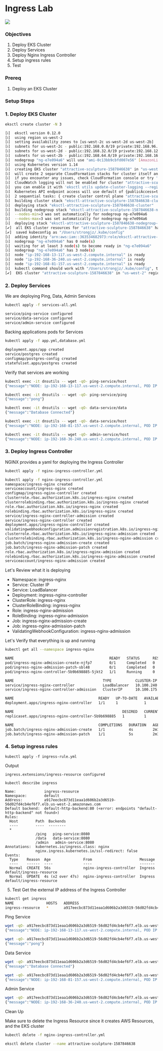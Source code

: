 # Ingress Lab

![](./ACG_AD_NET_K8_AWS_CH04_L06.jpg)

### Objectives
1. Deploy EKS Cluster
2. Deploy Services 
3. Deploy Nginx Ingress Controller
4. Setup ingress rules 
5. Test

### Prereq
1. Deploy an EKS Cluster 

### Setup Steps

### 1. Deploy EKS Cluster 

```bash
eksctl create cluster -N 3
```
```bash
[ℹ]  eksctl version 0.12.0
[ℹ]  using region us-west-2
[ℹ]  setting availability zones to [us-west-2c us-west-2d us-west-2b]
[ℹ]  subnets for us-west-2c - public:192.168.0.0/19 private:192.168.96.0/19
[ℹ]  subnets for us-west-2d - public:192.168.32.0/19 private:192.168.128.0/19
[ℹ]  subnets for us-west-2b - public:192.168.64.0/19 private:192.168.160.0/19
[ℹ]  nodegroup "ng-e7e094a6" will use "ami-0c13bb9cbfd007e56" [AmazonLinux2/1.14]
[ℹ]  using Kubernetes version 1.14
[ℹ]  creating EKS cluster "attractive-sculpture-1587846638" in "us-west-2" region with un-managed nodes
[ℹ]  will create 2 separate CloudFormation stacks for cluster itself and the initial nodegroup
[ℹ]  if you encounter any issues, check CloudFormation console or try 'eksctl utils describe-stacks --region=us-west-2 --cluster=attractive-sculpture-1587846638'
[ℹ]  CloudWatch logging will not be enabled for cluster "attractive-sculpture-1587846638" in "us-west-2"
[ℹ]  you can enable it with 'eksctl utils update-cluster-logging --region=us-west-2 --cluster=attractive-sculpture-1587846638'
[ℹ]  Kubernetes API endpoint access will use default of {publicAccess=true, privateAccess=false} for cluster "attractive-sculpture-1587846638" in "us-west-2"
[ℹ]  2 sequential tasks: { create cluster control plane "attractive-sculpture-1587846638", create nodegroup "ng-e7e094a6" }
[ℹ]  building cluster stack "eksctl-attractive-sculpture-1587846638-cluster"
[ℹ]  deploying stack "eksctl-attractive-sculpture-1587846638-cluster"
[ℹ]  building nodegroup stack "eksctl-attractive-sculpture-1587846638-nodegroup-ng-e7e094a6"
[ℹ]  --nodes-min=3 was set automatically for nodegroup ng-e7e094a6
[ℹ]  --nodes-max=3 was set automatically for nodegroup ng-e7e094a6
[ℹ]  deploying stack "eksctl-attractive-sculpture-1587846638-nodegroup-ng-e7e094a6"
[✔]  all EKS cluster resources for "attractive-sculpture-1587846638" have been created
[✔]  saved kubeconfig as "/Users/strongjz/.kube/config"
[ℹ]  adding identity "arn:aws:iam::363534682973:role/eksctl-attractive-sculpture-15878-NodeInstanceRole-8VILH6IFQH5S" to auth ConfigMap
[ℹ]  nodegroup "ng-e7e094a6" has 0 node(s)
[ℹ]  waiting for at least 3 node(s) to become ready in "ng-e7e094a6"
[ℹ]  nodegroup "ng-e7e094a6" has 3 node(s)
[ℹ]  node "ip-192-168-13-117.us-west-2.compute.internal" is ready
[ℹ]  node "ip-192-168-36-240.us-west-2.compute.internal" is ready
[ℹ]  node "ip-192-168-81-157.us-west-2.compute.internal" is ready
[ℹ]  kubectl command should work with "/Users/strongjz/.kube/config", try 'kubectl get nodes'
[✔]  EKS cluster "attractive-sculpture-1587846638" in "us-west-2" region is ready
```

### 2. Deploy Services

We are deploying Ping, Data, Admin Services

```bash
kubectl apply -f services-all.yml
```
```bash
service/ping-service configured
service/data-service configured
service/admin-service configured
```

Backing applications pods for Services

```bash
kubectl apply -f app.yml,database.yml
```
```bash
deployment.apps/app created
service/postgres created
configmap/postgres-config created
statefulset.apps/postgres created
```

Verify that services are working 

```bash 
kubectl exec -it dnsutils -- wget -qO- ping-service/host
{"message":"NODE: ip-192-168-13-117.us-west-2.compute.internal, POD IP:192.168.30.127"}

kubectl exec -it dnsutils -- wget -qO- ping-service/ping
{"message":"pong"}

kubectl exec -it dnsutils -- wget -qO- data-service/data
{"message":"Database Connected"}

kubectl exec -it dnsutils -- wget -qO- data-service/host
{"message":"NODE: ip-192-168-81-157.us-west-2.compute.internal, POD IP:192.168.83.48"}

kubectl exec -it dnsutils -- wget -qO- admin-service/host
{"message":"NODE: ip-192-168-36-240.us-west-2.compute.internal, POD IP:192.168.42.253"}
```


### 3. Deploy Ingress Controller

NGINX provides a yaml for deploying the Ingress Controller

```bash
kubectl apply -f nginx-ingress-controller.yml
```
```bash
kubectl apply -f nginx-ingress-controller.yml
namespace/ingress-nginx created
serviceaccount/ingress-nginx created
configmap/ingress-nginx-controller created
clusterrole.rbac.authorization.k8s.io/ingress-nginx created
clusterrolebinding.rbac.authorization.k8s.io/ingress-nginx created
role.rbac.authorization.k8s.io/ingress-nginx created
rolebinding.rbac.authorization.k8s.io/ingress-nginx created
service/ingress-nginx-controller-admission created
service/ingress-nginx-controller created
deployment.apps/ingress-nginx-controller created
validatingwebhookconfiguration.admissionregistration.k8s.io/ingress-nginx-admission created
clusterrole.rbac.authorization.k8s.io/ingress-nginx-admission created
clusterrolebinding.rbac.authorization.k8s.io/ingress-nginx-admission created
job.batch/ingress-nginx-admission-create created
job.batch/ingress-nginx-admission-patch created
role.rbac.authorization.k8s.io/ingress-nginx-admission created
rolebinding.rbac.authorization.k8s.io/ingress-nginx-admission created
serviceaccount/ingress-nginx-admission created
```

Let's Review what it is deploying 

- Namespace: ingress-nginx
- Service: Cluster IP
- Service: LoadBalancer
- Deployment: ingress-nginx-controller
- ClusterRole: ingress-nginx
- ClusterRoleBinding: ingress-nginx
- Role: ingress-nginx-admission
- RoleBinding: ingress-nginx-admission
- Job: ingress-nginx-admission-create
- Job: ingress-nginx-admission-patch
- ValidatingWebhookConfiguration: ingress-nginx-admission 

Let's Verify that everything is up and running 

```bash
kubectl get all --namespace ingress-nginx
```

```bash
NAME                                            READY   STATUS      RESTARTS   AGE
pod/ingress-nginx-admission-create-njfp7        0/1     Completed   0          110s
pod/ingress-nginx-admission-patch-sbl48         0/1     Completed   0          110s
pod/ingress-nginx-controller-5b9b698885-5jkt2   1/1     Running     0          2m1s

NAME                                         TYPE           CLUSTER-IP       EXTERNAL-IP                                                                     PORT(S)                      AGE
service/ingress-nginx-controller             LoadBalancer   10.100.240.117   a917eecbc873d11eaa1d606b2a3d6519-56d02fd4cb4ef6f7.elb.us-west-2.amazonaws.com   80:30496/TCP,443:30879/TCP   2m2s
service/ingress-nginx-controller-admission   ClusterIP      10.100.175.15    <none>                                                                          443/TCP                      2m3s

NAME                                       READY   UP-TO-DATE   AVAILABLE   AGE
deployment.apps/ingress-nginx-controller   1/1     1            1           2m2s

NAME                                                  DESIRED   CURRENT   READY   AGE
replicaset.apps/ingress-nginx-controller-5b9b698885   1         1         1       2m2s

NAME                                       COMPLETIONS   DURATION   AGE
job.batch/ingress-nginx-admission-create   1/1           4s         2m1s
job.batch/ingress-nginx-admission-patch    1/1           5s         2m1s
```

### 4. Setup ingress rules 

    kubectl apply -f ingress-rule.yml
Output

    ingress.extensions/ingress-resource configured

    kubectl describe ingress
    
    Name:             ingress-resource
    Namespace:        default
    Address:          a917eecbc873d11eaa1d606b2a3d6519-56d02fd4cb4ef6f7.elb.us-west-2.amazonaws.com
    Default backend:  default-http-backend:80 (<error: endpoints "default-http-backend" not found>)
    Rules:
      Host        Path  Backends
      ----        ----  --------
      *
                  /ping   ping-service:8080 
                  /data   data-service:8080
                  /admin   admin-service:8080
    Annotations:  kubernetes.io/ingress.class: nginx
                  nginx.ingress.kubernetes.io/ssl-redirect: false
    Events:
      Type    Reason  Age               From                      Message
      ----    ------  ----              ----                      -------
      Normal  CREATE  56s               nginx-ingress-controller  Ingress default/ingress-resource
      Normal  UPDATE  4s (x2 over 47s)  nginx-ingress-controller  Ingress default/ingress-resource
   
5. Test 
Get the external IP address of the Ingress Controller 

```bash
kubectl get ingress
NAME               HOSTS   ADDRESS                                                                         PORTS   AGE
ingress-resource   *       a917eecbc873d11eaa1d606b2a3d6519-56d02fd4cb4ef6f7.elb.us-west-2.amazonaws.com   80      33m
```

Ping Service

```bash
wget -qO- a917eecbc873d11eaa1d606b2a3d6519-56d02fd4cb4ef6f7.elb.us-west-2.amazonaws.com/ping/host
{"message":"NODE: ip-192-168-13-117.us-west-2.compute.internal, POD IP:192.168.30.127"}
```
```bash
wget -qO- a917eecbc873d11eaa1d606b2a3d6519-56d02fd4cb4ef6f7.elb.us-west-2.amazonaws.com/ping/ping
{"message":"pong"}
```

Data Service

```bash
wget -qO- a917eecbc873d11eaa1d606b2a3d6519-56d02fd4cb4ef6f7.elb.us-west-2.amazonaws.com/data/data
{"message":"Database Connected"}
```

```bash
wget -qO- a917eecbc873d11eaa1d606b2a3d6519-56d02fd4cb4ef6f7.elb.us-west-2.amazonaws.com/data/host
{"message":"NODE: ip-192-168-81-157.us-west-2.compute.internal, POD IP:192.168.83.48"}
```
Admin Service
```bash
wget -qO- a917eecbc873d11eaa1d606b2a3d6519-56d02fd4cb4ef6f7.elb.us-west-2.amazonaws.com/admin/host
{"message":"NODE: ip-192-168-36-240.us-west-2.compute.internal, POD IP:192.168.42.253"} 
```

Clean Up

Make sure to delete the Ingress Resource since it creates AWS Resources, and the EKS cluster

```bash
kubectl delete -f nginx-ingress-controller.yml
```
```bash
eksctl delete cluster --name attractive-sculpture-1587846638
```


